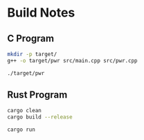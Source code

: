 # Build Notes

## C Program

```sh
mkdir -p target/
g++ -o target/pwr src/main.cpp src/pwr.cpp

./target/pwr
```

## Rust Program

```sh
cargo clean
cargo build --release

cargo run
```
